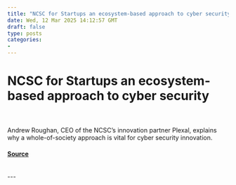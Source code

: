 ```yaml
---
title: "NCSC for Startups an ecosystem-based approach to cyber security"
date: Wed, 12 Mar 2025 14:12:57 GMT
draft: false
type: posts
categories: 
- 
---
```

# NCSC for Startups an ecosystem-based approach to cyber security

<br/>

<br/>
Andrew Roughan, CEO of the NCSC’s innovation partner Plexal, explains why a whole-of-society approach is vital for cyber security innovation.

#### [Source](https://www.ncsc.gov.uk/blog-post/ncsc-for-startups-an-ecosystem-based-approach-to-cyber-security)

<br/>
---
